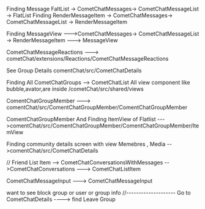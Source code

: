 Finding Message FaltList -> CometChatMessages-> CometChatMessageList -> FlatList
Finding RenderMessageItem -> CometChatMessages-> CometChatMessageList -> RenderMessageItem

Finding MessageView --->CometChatMessages->  CometChatMessageList -> RenderMessageItem ---> MessageView 

CometChatMessageReactions ---> cometChat/extensions/Reactions/CometChatMessageReactions

See Group Details 
comentChat/src/CometChatDetails


Finding All CometChatGroups --> CometChatList
All view component like bubble,avator,are inside /cometChat/src/shared/views

ComentChatGroupMember ---> comentChat/src/ComentChatGroupMember/ComentChatGroupMember

ComentChatGroupMember And Finding  ItemView of Flatlist --->comentChat/src/ComentChatGroupMember/ComentChatGroupMember/ItemView

Finding community details screen with view Memebres , Media -->comentChat/src/CometChatDetails



// Friend List Item --> CometChatConversationsWithMessages -->CometChatConversations ---> CometChatListItem

CometChatMessageInput ---> CometChatMessageInput


want to see block group or user or group info
//--------------------
Go to CometChatDetails ----> find Leave Group